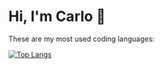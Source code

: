 # Hi, I'm Carlo 🙌

These are my most used coding languages:

[![Top Langs](https://github-readme-stats-one-omega-12.vercel.app/api/top-langs?username=schneider-carlo&theme=material-palenight&layout=compact&exclude_repo=github-readme-stats)](https://github.com/anuraghazra/github-readme-stats)

